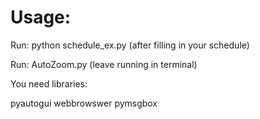 # Usage:

Run: python schedule_ex.py (after filling in your schedule)

Run: AutoZoom.py (leave running in terminal)

You need libraries:

pyautogui
webbrowswer
pymsgbox
